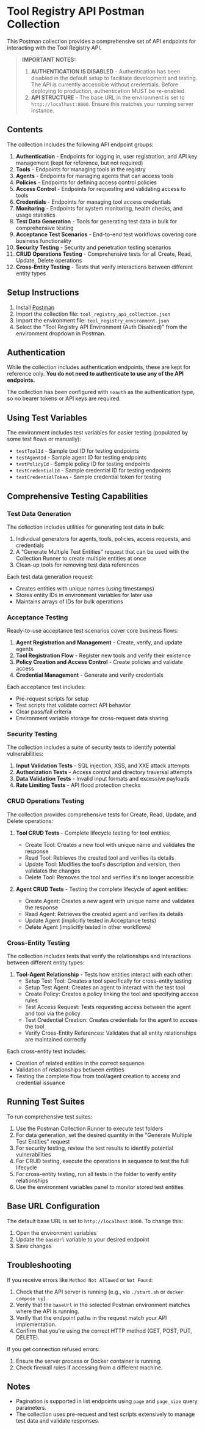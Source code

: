 # Tool Registry API Postman Collection

This Postman collection provides a comprehensive set of API endpoints for interacting with the Tool Registry API.

> **IMPORTANT NOTES:**
> 1. **AUTHENTICATION IS DISABLED** - Authentication has been disabled in the default setup to facilitate development and testing. The API is currently accessible without credentials. Before deploying to production, authentication MUST be re-enabled.
> 2. **API STRUCTURE** - The base URL in the environment is set to `http://localhost:8000`. Ensure this matches your running server instance.

## Contents

The collection includes the following API endpoint groups:

1. **Authentication** - Endpoints for logging in, user registration, and API key management (kept for reference, but not required)
2. **Tools** - Endpoints for managing tools in the registry
3. **Agents** - Endpoints for managing agents that can access tools
4. **Policies** - Endpoints for defining access control policies
5. **Access Control** - Endpoints for requesting and validating access to tools
6. **Credentials** - Endpoints for managing tool access credentials
7. **Monitoring** - Endpoints for system monitoring, health checks, and usage statistics
8. **Test Data Generation** - Tools for generating test data in bulk for comprehensive testing
9. **Acceptance Test Scenarios** - End-to-end test workflows covering core business functionality
10. **Security Testing** - Security and penetration testing scenarios
11. **CRUD Operations Testing** - Comprehensive tests for all Create, Read, Update, Delete operations
12. **Cross-Entity Testing** - Tests that verify interactions between different entity types

## Setup Instructions

1. Install [Postman](https://www.postman.com/downloads/)
2. Import the collection file: `tool_registry_api_collection.json`
3. Import the environment file: `tool_registry_environment.json`
4. Select the "Tool Registry API Environment (Auth Disabled)" from the environment dropdown in Postman.

## Authentication

While the collection includes authentication endpoints, these are kept for reference only. **You do not need to authenticate to use any of the API endpoints.**

The collection has been configured with `noauth` as the authentication type, so no bearer tokens or API keys are required.

## Using Test Variables

The environment includes test variables for easier testing (populated by some test flows or manually):
- `testToolId` - Sample tool ID for testing endpoints
- `testAgentId` - Sample agent ID for testing endpoints
- `testPolicyId` - Sample policy ID for testing endpoints
- `testCredentialId` - Sample credential ID for testing endpoints
- `testCredentialToken` - Sample credential token for testing

## Comprehensive Testing Capabilities

### Test Data Generation

The collection includes utilities for generating test data in bulk:

1. Individual generators for agents, tools, policies, access requests, and credentials
2. A "Generate Multiple Test Entities" request that can be used with the Collection Runner to create multiple entities at once
3. Clean-up tools for removing test data references

Each test data generation request:
- Creates entities with unique names (using timestamps)
- Stores entity IDs in environment variables for later use
- Maintains arrays of IDs for bulk operations

### Acceptance Testing

Ready-to-use acceptance test scenarios cover core business flows:

1. **Agent Registration and Management** - Create, verify, and update agents
2. **Tool Registration Flow** - Register new tools and verify their existence
3. **Policy Creation and Access Control** - Create policies and validate access
4. **Credential Management** - Generate and verify credentials

Each acceptance test includes:
- Pre-request scripts for setup
- Test scripts that validate correct API behavior
- Clear pass/fail criteria
- Environment variable storage for cross-request data sharing

### Security Testing

The collection includes a suite of security tests to identify potential vulnerabilities:

1. **Input Validation Tests** - SQL injection, XSS, and XXE attack attempts
2. **Authorization Tests** - Access control and directory traversal attempts
3. **Data Validation Tests** - Invalid input formats and excessive payloads
4. **Rate Limiting Tests** - API flood protection checks

### CRUD Operations Testing

The collection provides comprehensive tests for Create, Read, Update, and Delete operations:

1. **Tool CRUD Tests** - Complete lifecycle testing for tool entities:
   - Create Tool: Creates a new tool with unique name and validates the response
   - Read Tool: Retrieves the created tool and verifies its details
   - Update Tool: Modifies the tool's description and version, then validates the changes
   - Delete Tool: Removes the tool and verifies it's no longer accessible

2. **Agent CRUD Tests** - Testing the complete lifecycle of agent entities:
   - Create Agent: Creates a new agent with unique name and validates the response
   - Read Agent: Retrieves the created agent and verifies its details
   - Update Agent (implicitly tested in Acceptance tests)
   - Delete Agent (implicitly tested in other workflows)

### Cross-Entity Testing

The collection includes tests that verify the relationships and interactions between different entity types:

1. **Tool-Agent Relationship** - Tests how entities interact with each other:
   - Setup Test Tool: Creates a tool specifically for cross-entity testing
   - Setup Test Agent: Creates an agent to interact with the test tool
   - Create Policy: Creates a policy linking the tool and specifying access rules
   - Test Access Request: Tests requesting access between the agent and tool via the policy
   - Test Credential Creation: Creates credentials for the agent to access the tool
   - Verify Cross-Entity References: Validates that all entity relationships are maintained correctly

Each cross-entity test includes:
- Creation of related entities in the correct sequence
- Validation of relationships between entities
- Testing the complete flow from tool/agent creation to access and credential issuance

## Running Test Suites

To run comprehensive test suites:

1. Use the Postman Collection Runner to execute test folders
2. For data generation, set the desired quantity in the "Generate Multiple Test Entities" request
3. For security testing, review the test results to identify potential vulnerabilities
4. For CRUD testing, execute the operations in sequence to test the full lifecycle
5. For cross-entity testing, run all tests in the folder to verify entity relationships
6. Use the environment variables panel to monitor stored test entities

## Base URL Configuration

The default base URL is set to `http://localhost:8000`. To change this:

1. Open the environment variables
2. Update the `baseUrl` variable to your desired endpoint
3. Save changes

## Troubleshooting

If you receive errors like `Method Not Allowed` or `Not Found`:
1. Check that the API server is running (e.g., via `./start.sh` or `docker compose up`).
2. Verify that the `baseUrl` in the selected Postman environment matches where the API is running.
3. Verify that the endpoint paths in the request match your API implementation.
4. Confirm that you're using the correct HTTP method (GET, POST, PUT, DELETE).

If you get connection refused errors:
1. Ensure the server process or Docker container is running.
2. Check firewall rules if accessing from a different machine.

## Notes

- Pagination is supported in list endpoints using `page` and `page_size` query parameters.
- The collection uses pre-request and test scripts extensively to manage test data and validate responses. 
